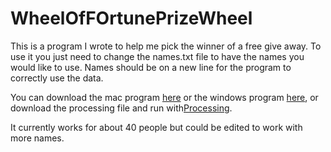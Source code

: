 # WheelOfFOrtunePrizeWheel

<p> This is a program I wrote to help me pick the winner of a free give away.  To use it you just need to change the names.txt file to have the names you would like to use.  Names should be on a new line for the program to correctly use the data.
  
You can download the mac program <a href="https://drive.google.com/open?id=1UkVEA7Pe587ebQULQh4vuKMwv4lJy3vX">here</a> or the windows program <a href="https://drive.google.com/open?id=1ff0sFu6jflWMQqh_24mkz3R_vCUEnLrX">here</a>, or download the processing file and run with<a href="https://processing.org/download/">Processing</a>.
  
It currently works for about 40 people but could be edited to work with more names.</p>
